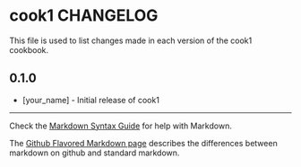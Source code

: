 # cook1 CHANGELOG

This file is used to list changes made in each version of the cook1 cookbook.

## 0.1.0
- [your_name] - Initial release of cook1

- - -
Check the [Markdown Syntax Guide](http://daringfireball.net/projects/markdown/syntax) for help with Markdown.

The [Github Flavored Markdown page](http://github.github.com/github-flavored-markdown/) describes the differences between markdown on github and standard markdown.
